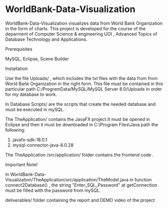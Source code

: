 # WorldBank-Data-Visualization
WorldBank-Data-Visualization visualizes data from World Bank Organization in the form of charts. This project is developed for the course of the deparment of Computer Science & engineering UOI ,  Advanced Topics of Database Technology and Applications.

Prerequisites

MySQL,
Eclipse,
Scene Builder

Installation

Use the file Uploads/ , which includes the txt files with the data from from World Bank Organization in the right form. This file must be contained in this particular path  C:/ProgramData/MySQL/MySQL Server 8.0/Uploads in order for my database to work.

In Database Scripts/  are the scripts that create the needed database and must be executed in mySQL.

The TheApplication/ contains the JavaFX project.It must be opened in Eclipse and then it must be downloaded in C:\Program Files\Java path the following:
1)	javafx-sdk-18.0.1
2)	mysql-connector-java-8.0.28

 The TheApplication /src/application/ folder contains the frontend code .
 
 
 Important Note!
 
 In WorldBank-Data-Visualization/TheApplication/src/application/TheModel.java in function connect2Database() ,
 the string "Enter_SQL_Password" at getConnection must be filled with the password from mySQL.
 

deliverables/
folder containing the report and DEMO video of the project 
